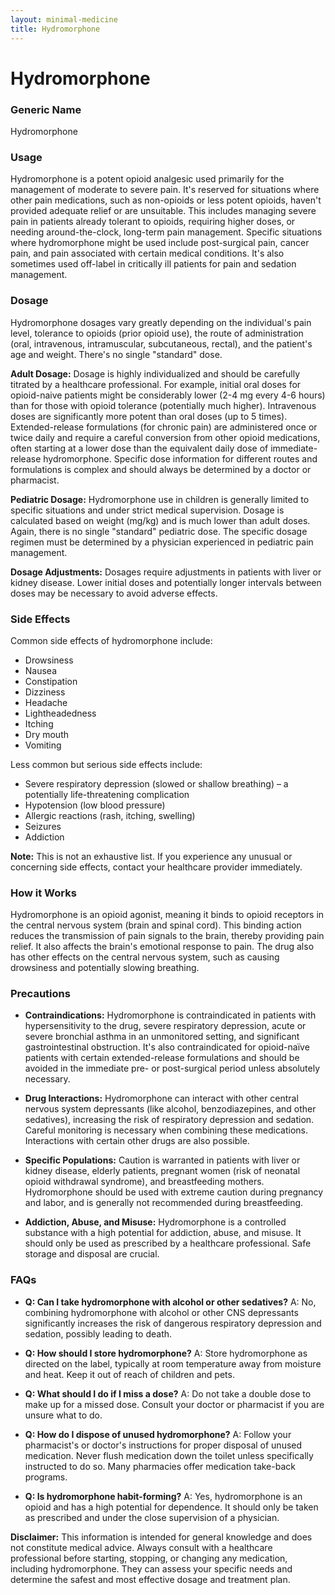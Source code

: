 ```yaml
---
layout: minimal-medicine
title: Hydromorphone
---
```


# Hydromorphone
### Generic Name
Hydromorphone

### Usage
Hydromorphone is a potent opioid analgesic used primarily for the management of moderate to severe pain.  It's reserved for situations where other pain medications, such as non-opioids or less potent opioids, haven't provided adequate relief or are unsuitable.  This includes managing severe pain in patients already tolerant to opioids, requiring higher doses, or needing around-the-clock, long-term pain management.  Specific situations where hydromorphone might be used include post-surgical pain, cancer pain, and pain associated with certain medical conditions.  It's also sometimes used off-label in critically ill patients for pain and sedation management.

### Dosage
Hydromorphone dosages vary greatly depending on the individual's pain level, tolerance to opioids (prior opioid use), the route of administration (oral, intravenous, intramuscular, subcutaneous, rectal), and the patient's age and weight.  There's no single "standard" dose.

**Adult Dosage:**  Dosage is highly individualized and should be carefully titrated by a healthcare professional.  For example, initial oral doses for opioid-naive patients might be considerably lower (2-4 mg every 4-6 hours) than for those with opioid tolerance (potentially much higher).  Intravenous doses are significantly more potent than oral doses (up to 5 times).  Extended-release formulations (for chronic pain) are administered once or twice daily and require a careful conversion from other opioid medications, often starting at a lower dose than the equivalent daily dose of immediate-release hydromorphone.  Specific dose information for different routes and formulations is complex and should always be determined by a doctor or pharmacist.


**Pediatric Dosage:**  Hydromorphone use in children is generally limited to specific situations and under strict medical supervision.  Dosage is calculated based on weight (mg/kg) and is much lower than adult doses.  Again, there is no single "standard" pediatric dose.  The specific dosage regimen must be determined by a physician experienced in pediatric pain management.  

**Dosage Adjustments:** Dosages require adjustments in patients with liver or kidney disease.  Lower initial doses and potentially longer intervals between doses may be necessary to avoid adverse effects.


### Side Effects
Common side effects of hydromorphone include:

*   Drowsiness
*   Nausea
*   Constipation
*   Dizziness
*   Headache
*   Lightheadedness
*   Itching
*   Dry mouth
*   Vomiting

Less common but serious side effects include:

*   Severe respiratory depression (slowed or shallow breathing) – a potentially life-threatening complication
*   Hypotension (low blood pressure)
*   Allergic reactions (rash, itching, swelling)
*   Seizures
*   Addiction

**Note:** This is not an exhaustive list.  If you experience any unusual or concerning side effects, contact your healthcare provider immediately.

### How it Works
Hydromorphone is an opioid agonist, meaning it binds to opioid receptors in the central nervous system (brain and spinal cord). This binding action reduces the transmission of pain signals to the brain, thereby providing pain relief.  It also affects the brain's emotional response to pain. The drug also has other effects on the central nervous system, such as causing drowsiness and potentially slowing breathing.

### Precautions
*   **Contraindications:**  Hydromorphone is contraindicated in patients with hypersensitivity to the drug, severe respiratory depression, acute or severe bronchial asthma in an unmonitored setting, and significant gastrointestinal obstruction.  It's also contraindicated for opioid-naïve patients with certain extended-release formulations and should be avoided in the immediate pre- or post-surgical period unless absolutely necessary.

*   **Drug Interactions:** Hydromorphone can interact with other central nervous system depressants (like alcohol, benzodiazepines, and other sedatives), increasing the risk of respiratory depression and sedation.  Careful monitoring is necessary when combining these medications.  Interactions with certain other drugs are also possible.

*   **Specific Populations:**  Caution is warranted in patients with liver or kidney disease, elderly patients, pregnant women (risk of neonatal opioid withdrawal syndrome), and breastfeeding mothers.  Hydromorphone should be used with extreme caution during pregnancy and labor, and is generally not recommended during breastfeeding.

*   **Addiction, Abuse, and Misuse:** Hydromorphone is a controlled substance with a high potential for addiction, abuse, and misuse. It should only be used as prescribed by a healthcare professional.  Safe storage and disposal are crucial.


### FAQs

*   **Q: Can I take hydromorphone with alcohol or other sedatives?**  A: No, combining hydromorphone with alcohol or other CNS depressants significantly increases the risk of dangerous respiratory depression and sedation, possibly leading to death.

*   **Q: How should I store hydromorphone?** A: Store hydromorphone as directed on the label, typically at room temperature away from moisture and heat. Keep it out of reach of children and pets.

*   **Q: What should I do if I miss a dose?** A: Do not take a double dose to make up for a missed dose. Consult your doctor or pharmacist if you are unsure what to do.

*   **Q: How do I dispose of unused hydromorphone?** A: Follow your pharmacist's or doctor's instructions for proper disposal of unused medication.  Never flush medication down the toilet unless specifically instructed to do so.  Many pharmacies offer medication take-back programs.

*   **Q:  Is hydromorphone habit-forming?** A: Yes, hydromorphone is an opioid and has a high potential for dependence.  It should only be taken as prescribed and under the close supervision of a physician.

**Disclaimer:** This information is intended for general knowledge and does not constitute medical advice.  Always consult with a healthcare professional before starting, stopping, or changing any medication, including hydromorphone.  They can assess your specific needs and determine the safest and most effective dosage and treatment plan.
